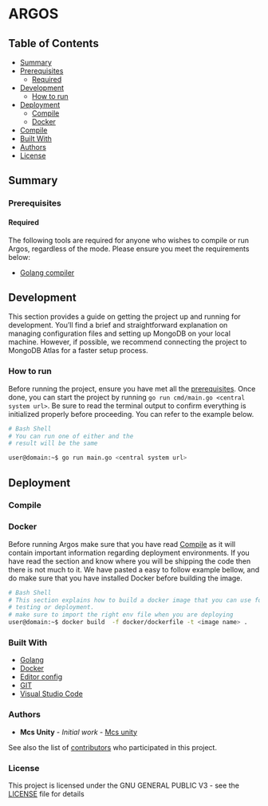 # ARGOS

## Table of Contents

- [Summary](#summary)
- [Prerequisites](#prerequisites)
  - [Required](#required)
- [Development](#development)
  - [How to run](#how-to-run)
- [Deployment](#deployment)
  - [Compile](#compile)
  - [Docker](#docker)
- [Compile](#compile)
- [Built With](#built-with)
- [Authors](#authors)
- [License](#license)

## Summary

### Prerequisites

#### Required

The following tools are required for anyone who wishes to compile or run Argos,
regardless of the mode. Please ensure you meet the requirements below:

- [Golang compiler](https://golang.org/)

## Development

This section provides a guide on getting the project up and running for development. You’ll
find a brief and straightforward explanation on managing configuration files and setting up
MongoDB on your local machine. However, if possible, we recommend connecting the project
to MongoDB Atlas for a faster setup process.

### How to run

Before running the project, ensure you have met all the [prerequisites](#prerequisites).
Once done, you can start the project by running `go run cmd/main.go <central system url>`.
Be sure to read the terminal output to confirm everything is initialized properly before
proceeding. You can refer to the example below.

``` bash
# Bash Shell
# You can run one of either and the
# result will be the same

user@domain:~$ go run main.go <central system url>
```

## Deployment

### Compile

### Docker

Before running Argos make sure that you have read [Compile](#compile)
as it will contain important information regarding deployment environments.
If you have read the section and know where you will be shipping the code
then there is not much to it. We have pasted a easy to follow example bellow,
and do make sure that you have installed Docker before building the image.

```bash
# Bash Shell
# This section explains how to build a docker image that you can use for
# testing or deployment.
# make sure to import the right env file when you are deploying
user@domain:~$ docker build  -f docker/dockerfile -t <image name> .
```

### Built With

- [Golang](https://golang.org/)
- [Docker](https://docker.com)
- [Editor config](https://editorconfig.org/)
- [GIT](https://git-scm.com/)
- [Visual Studio Code](https://code.visualstudio.com/)

### Authors

- **Mcs Unity** - _Initial work_ - [Mcs unity](https://github.com/mcs-unity)

See also the list of [contributors](https://github.com/mcs-unity/argos/graphs/contributors)
who participated in this project.

### License

This project is licensed under the GNU GENERAL PUBLIC V3 - see the [LICENSE](LICENSE) file for details